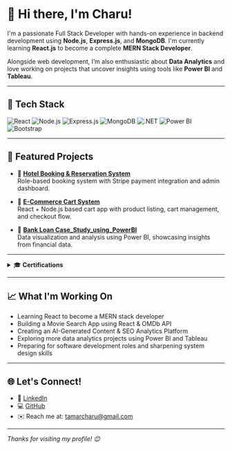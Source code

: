 # 👋 Hi there, I'm Charu!

I'm a passionate Full Stack Developer with hands-on experience in backend development using **Node.js**, **Express.js**, and **MongoDB**. I'm currently learning **React.js** to become a complete **MERN Stack Developer**.

Alongside web development, I’m also enthusiastic about **Data Analytics** and love working on projects that uncover insights using tools like **Power BI** and **Tableau**.

---

## 🚀 Tech Stack
![React](https://img.shields.io/badge/React-20232A?style=for-the-badge&logo=react&logoColor=61DAFB)
![Node.js](https://img.shields.io/badge/Node.js-339933?style=for-the-badge&logo=nodedotjs&logoColor=white)
![Express.js](https://img.shields.io/badge/Express.js-000000?style=for-the-badge&logo=express&logoColor=white)
![MongoDB](https://img.shields.io/badge/MongoDB-4EA94B?style=for-the-badge&logo=mongodb&logoColor=white)
![.NET](https://img.shields.io/badge/.NET-512BD4?style=for-the-badge&logo=dotnet&logoColor=white)
![Power BI](https://img.shields.io/badge/PowerBI-F2C811?style=for-the-badge&logo=powerbi&logoColor=black)
![Bootstrap](https://img.shields.io/badge/Bootstrap-563D7C?style=for-the-badge&logo=bootstrap&logoColor=white)

---

## 📌 Featured Projects
- 🔹 **[Hotel Booking & Reservation System](https://github.com/CharuTamar/Wipro_Capstone_Project-Hotel-Reservation-System)**  
  Role-based booking system with Stripe payment integration and admin dashboard.

- 🔹 **[E-Commerce Cart System](https://github.com/CharuTamar/Wipro-Assignments-Milestones/tree/master/Milestone%201-E-Cart%20System%20by%20Charu%20Tamar)**  
  React + Node.js based cart app with product listing, cart management, and checkout flow.

- 🔹 **[Bank Loan Case_Study_using_PowerBI](https://github.com/CharuTamar/Bank-Loan-Case-study)**  
  Data visualization and analysis using Power BI, showcasing insights from financial data.

---

<details>
  <summary>🎓 <strong>Certifications</strong></summary>

  - ✅ Node.js Certification  
  - ✅ MongoDB for JS Developers – MongoDB University  
  - ✅ MTA: Microsoft Technology Associate – Introduction to Programming using HTML and CSS  
  - ✅ Data Analytics Certification  

</details>

---

## 📈 What I'm Working On
- Learning React to become a MERN stack developer  
- Building a Movie Search App using React & OMDb API  
- Creating an AI-Generated Content & SEO Analytics Platform  
- Exploring more data analytics projects using Power BI and Tableau  
- Preparing for software development roles and sharpening system design skills


---

## 🌐 Let's Connect!
- 💼 [LinkedIn](https://www.linkedin.com/in/charu-tamar/)  
- 💻 [GitHub](https://github.com/CharuTamar)  
- ✉️ Reach me at: tamarcharu@gmail.com  


---

*Thanks for visiting my profile! 😊*
